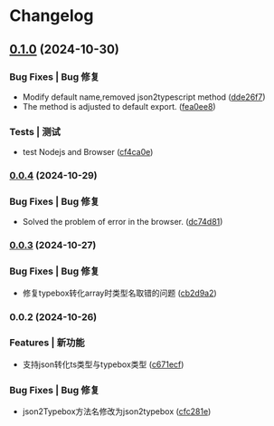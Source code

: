 # Changelog

## [0.1.0](https://github.com/hacxy/json2typebox/compare/v0.0.4...v0.1.0) (2024-10-30)


### Bug Fixes | Bug 修复

* Modify default name,removed json2typescript method ([dde26f7](https://github.com/hacxy/json2typebox/commit/dde26f7f2150273ddfe6885d5a6b2acb0115993d))
* The method is adjusted to default export. ([fea0ee8](https://github.com/hacxy/json2typebox/commit/fea0ee85e5c5fe7ab35501c5bae9492b15bbabdb))


### Tests | 测试

* test Nodejs and Browser ([cf4ca0e](https://github.com/hacxy/json2typebox/commit/cf4ca0e13dcc6a3c527fa5786c06a244e1246a4a))

### [0.0.4](https://github.com/hacxy/json2typebox/compare/v0.0.3...v0.0.4) (2024-10-29)


### Bug Fixes | Bug 修复

* Solved the problem of error in the browser. ([dc74d81](https://github.com/hacxy/json2typebox/commit/dc74d81954e1b9d4c0e7a829de44da2e4a2b2284))

### [0.0.3](https://github.com/hacxy/json2typebox/compare/v0.0.2...v0.0.3) (2024-10-27)


### Bug Fixes | Bug 修复

* 修复typebox转化array时类型名取错的问题 ([cb2d9a2](https://github.com/hacxy/json2typebox/commit/cb2d9a21a9d85c637bf711cf43237f24bf70904d))

### 0.0.2 (2024-10-26)


### Features | 新功能

* 支持json转化ts类型与typebox类型 ([c671ecf](https://github.com/hacxy/json2typebox/commit/c671ecff93b6b90e66d2ff7f7130c1a3816cb5d6))


### Bug Fixes | Bug 修复

* json2Typebox方法名修改为json2typebox ([cfc281e](https://github.com/hacxy/json2typebox/commit/cfc281ee520e8117ff670d68bc0b13e4eeb13a58))
